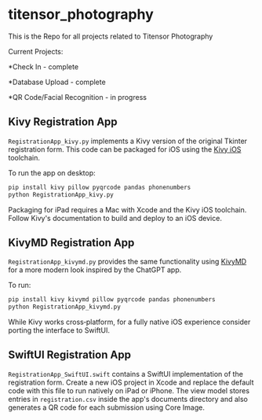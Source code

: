 # titensor_photography
This is the Repo for all projects related to Titensor Photography



Current Projects:

*Check In - complete

*Database Upload - complete

*QR Code/Facial Recognition - in progress

## Kivy Registration App

`RegistrationApp_kivy.py` implements a Kivy version of the original Tkinter registration form. This code can be packaged for iOS using the [Kivy iOS](https://kivy.org/doc/stable/guide/packaging-ios.html) toolchain.

To run the app on desktop:

```bash
pip install kivy pillow pyqrcode pandas phonenumbers
python RegistrationApp_kivy.py
```

Packaging for iPad requires a Mac with Xcode and the Kivy iOS toolchain. Follow Kivy's documentation to build and deploy to an iOS device.

## KivyMD Registration App

`RegistrationApp_kivymd.py` provides the same functionality using [KivyMD](https://kivymd.readthedocs.io/) for a more modern look inspired by the ChatGPT app.

To run:

```bash
pip install kivy kivymd pillow pyqrcode pandas phonenumbers
python RegistrationApp_kivymd.py
```

While Kivy works cross‑platform, for a fully native iOS experience consider porting the interface to SwiftUI.

## SwiftUI Registration App

`RegistrationApp_SwiftUI.swift` contains a SwiftUI implementation of the registration form. Create a new iOS
project in Xcode and replace the default code with this file to run natively on iPad or iPhone. The view model
stores entries in `registration.csv` inside the app's documents directory and also generates a QR code for each
submission using Core Image.
